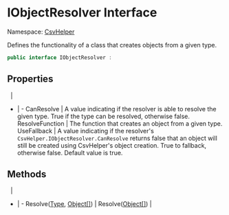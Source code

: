 # IObjectResolver Interface

Namespace: [CsvHelper](/api/CsvHelper)

Defines the functionality of a class that creates objects from a given type.

```cs
public interface IObjectResolver : 
```

## Properties
&nbsp; | &nbsp;
- | -
CanResolve | A value indicating if the resolver is able to resolve the given type. True if the type can be resolved, otherwise false.
ResolveFunction | The function that creates an object from a given type.
UseFallback | A value indicating if the resolver's ``CsvHelper.IObjectResolver.CanResolve`` returns false that an object will still be created using CsvHelper's object creation. True to fallback, otherwise false. Default value is true.

## Methods
&nbsp; | &nbsp;
- | -
Resolve([Type](https://docs.microsoft.com/en-us/dotnet/api/system.type), [Object[]](https://docs.microsoft.com/en-us/dotnet/api/system.object[])) | 
Resolve([Object[]](https://docs.microsoft.com/en-us/dotnet/api/system.object[])) | 
